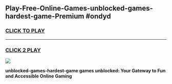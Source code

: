 
## Play-Free-Online-Games-unblocked-games-hardest-game-Premium #ondyd
<h3>
<a href="https://premium.freeplayer.one?title=unblocked-games-hardest-game&ref=8M">CLICK TO PLAY</a></h3>
<hr>

<h3>
<a href="https://premium.freeplayer.one?title=unblocked-games-hardest-game&ref=8M">CLICK 2 PLAY</a>
  
</h3>

<a href="https://premium.freeplayer.one?title=unblocked-games-hardest-game&ref=8M"><img src="https://clearcache.store/games.png"></a>


**unblocked-games-hardest-game games unblocked: Your Gateway to Fun and Accessible Online Gaming**
